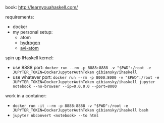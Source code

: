 book: http://learnyouahaskell.com/

requirements:
- docker
- my personal setup:
  * atom
  * [hydrogen](https://github.com/nteract/hydrogen)
  * [avi-atom](https://github.com/aviatesk/avi-atom)

spin up IHaskell kernel:
- use 8888 port: `docker run --rm -p 8888:8888 -v "$PWD":/root -e JUPYTER_TOKEN=DockerJupyterAuthToken gibiansky/ihaskell`
- use whatever port: `docker run --rm -p 8000:8000 -v "$PWD":/root -e JUPYTER_TOKEN=DockerJupyterAuthToken gibiansky/ihaskell jupyter notebook --no-browser --ip=0.0.0.0 --port=8000`

work in a container:
- `docker run -it --rm -p 8888:8888 -v "$PWD":/root -e JUPYTER_TOKEN=DockerJupyterAuthToken gibiansky/ihaskell bash`
- `jupyter nbconvert <notebook> --to html`

